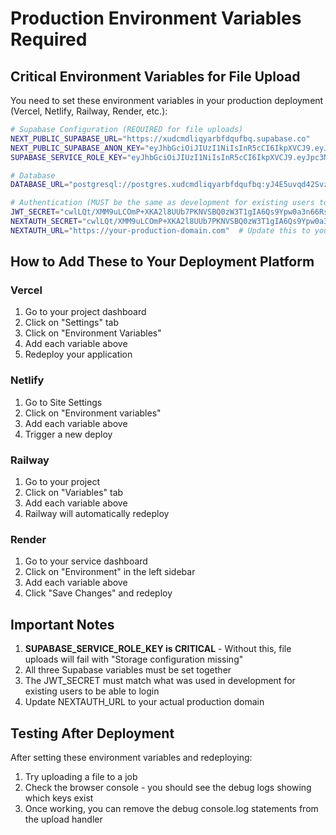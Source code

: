 # Production Environment Variables Required

## Critical Environment Variables for File Upload

You need to set these environment variables in your production deployment (Vercel, Netlify, Railway, Render, etc.):

```bash
# Supabase Configuration (REQUIRED for file uploads)
NEXT_PUBLIC_SUPABASE_URL="https://xudcmdliqyarbfdqufbq.supabase.co"
NEXT_PUBLIC_SUPABASE_ANON_KEY="eyJhbGciOiJIUzI1NiIsInR5cCI6IkpXVCJ9.eyJpc3MiOiJzdXBhYmFzZSIsInJlZiI6Inh1ZGNtZGxpcXlhcmJmZHF1ZmJxIiwicm9sZSI6ImFub24iLCJpYXQiOjE3NDk4MzgzMzUsImV4cCI6MjA2NTQxNDMzNX0.wf9YrjJShp1xrv7pw60u4cyJ7ljjAPIS0bIVBmDsOvs"
SUPABASE_SERVICE_ROLE_KEY="eyJhbGciOiJIUzI1NiIsInR5cCI6IkpXVCJ9.eyJpc3MiOiJzdXBhYmFzZSIsInJlZiI6Inh1ZGNtZGxpcXlhcmJmZHF1ZmJxIiwicm9sZSI6InNlcnZpY2Vfcm9sZSIsImlhdCI6MTc0OTgzODMzNSwiZXhwIjoyMDY1NDE0MzM1fQ._Pg8zzVMfNb--KpooQL7Q2V17gD4ilylIlKRt3nbGZE"

# Database
DATABASE_URL="postgresql://postgres.xudcmdliqyarbfdqufbq:yJ4E5uvqd42Svz97@aws-0-us-east-2.pooler.supabase.com:6543/postgres"

# Authentication (MUST be the same as development for existing users to work)
JWT_SECRET="cwlLQt/XMM9uLCOmP+XKA2l8UUb7PKNVSBQ0zW3T1gIA6Qs9Ypw0a3n66Rsp4buGYHTz6//wshSFaKE/CddnBw=="
NEXTAUTH_SECRET="cwlLQt/XMM9uLCOmP+XKA2l8UUb7PKNVSBQ0zW3T1gIA6Qs9Ypw0a3n66Rsp4buGYHTz6//wshSFaKE/CddnBw=="
NEXTAUTH_URL="https://your-production-domain.com"  # Update this to your actual domain
```

## How to Add These to Your Deployment Platform

### Vercel
1. Go to your project dashboard
2. Click on "Settings" tab
3. Click on "Environment Variables"
4. Add each variable above
5. Redeploy your application

### Netlify
1. Go to Site Settings
2. Click on "Environment variables"
3. Add each variable above
4. Trigger a new deploy

### Railway
1. Go to your project
2. Click on "Variables" tab
3. Add each variable above
4. Railway will automatically redeploy

### Render
1. Go to your service dashboard
2. Click on "Environment" in the left sidebar
3. Add each variable above
4. Click "Save Changes" and redeploy

## Important Notes

1. **SUPABASE_SERVICE_ROLE_KEY is CRITICAL** - Without this, file uploads will fail with "Storage configuration missing"
2. All three Supabase variables must be set together
3. The JWT_SECRET must match what was used in development for existing users to be able to login
4. Update NEXTAUTH_URL to your actual production domain

## Testing After Deployment

After setting these environment variables and redeploying:
1. Try uploading a file to a job
2. Check the browser console - you should see the debug logs showing which keys exist
3. Once working, you can remove the debug console.log statements from the upload handler